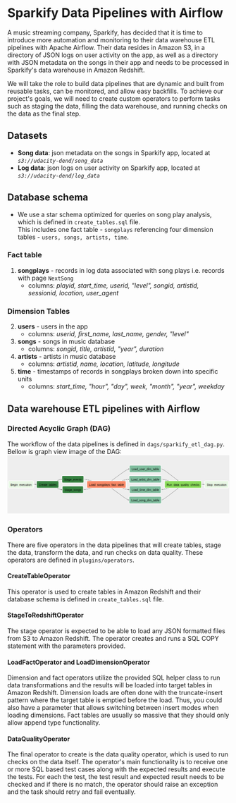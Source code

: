 # Sparkify Data Pipelines with Airflow

A music streaming company, Sparkify, has decided that it is time to introduce more automation and monitoring to their data warehouse ETL pipelines with Apache Airflow. Their data resides in Amazon S3, in a directory of JSON logs on user activity on the app, as well as a directory with JSON metadata on the songs in their app and needs to be processed in Sparkify's data warehouse in Amazon Redshift.

We will take the role to build data pipelines that are dynamic and built from reusable tasks, can be monitored, and allow easy backfills. To achieve our project's goals, we will need to create custom operators to perform tasks such as staging the data, filling the data warehouse, and running checks on the data as the final step.

## Datasets

- **Song data**: json metadata on the songs in Sparkify app, located at *`s3://udacity-dend/song_data`*
- **Log data**: json logs on user activity on Sparkify app, located at *`s3://udacity-dend/log_data`*

## Database schema

- We use a star schema optimized for queries on song play analysis, which is defined in `create_tables.sql` file. <br>
This includes one fact table - `songplays` referencing four dimension tables - `users, songs, artists, time`.

### Fact table

1. **songplays** - records in log data associated with song plays i.e. records with page `NextSong` <br>
    - columns: *playid, start_time, userid, "level", songid, artistid, sessionid, location, user_agent*

### Dimension Tables

2. **users** - users in the app <br>
    - columns: *userid, first_name, last_name, gender, "level"*
3. **songs** - songs in music database <br>
    - columns: *songid, title, artistid, "year", duration*
4. **artists** - artists in music database
    - columns: *artistid, name, location, latitude, longitude*
5. **time** - timestamps of records in songplays broken down into specific units
    - columns: *start_time, "hour", "day", week, "month", "year", weekday*

## Data warehouse ETL pipelines with Airflow

### Directed Acyclic Graph (DAG)

The workflow of the data pipelines is defined in `dags/sparkify_etl_dag.py`. Bellow is graph view image of the DAG:
![DAG_image](./dag_graph_view.png "DAG graph view")

### Operators
There are five operators in the data pipelines that will create tables, stage the data, transform the data, and run checks on data quality. These operators are defined in `plugins/operators`.

#### CreateTableOperator
This operator is used to create tables in Amazon Redshift and their database schema is defined in `create_tables.sql` file.

#### StageToRedshiftOperator
The stage operator is expected to be able to load any JSON formatted files from S3 to Amazon Redshift. The operator creates and runs a SQL COPY statement with the parameters provided.

#### LoadFactOperator and LoadDimensionOperator
Dimension and fact operators utilize the provided SQL helper class to run data transformations and the results will be loaded into target tables in Amazon Redshift.
Dimension loads are often done with the truncate-insert pattern where the target table is emptied before the load. Thus, you could also have a parameter that allows switching between insert modes when loading dimensions. Fact tables are usually so massive that they should only allow append type functionality.

#### DataQualityOperator
The final operator to create is the data quality operator, which is used to run checks on the data itself. The operator's main functionality is to receive one or more SQL based test cases along with the expected results and execute the tests. For each the test, the test result and expected result needs to be checked and if there is no match, the operator should raise an exception and the task should retry and fail eventually.
